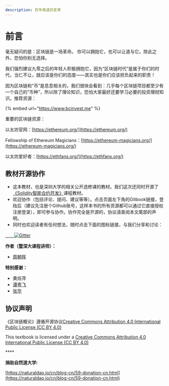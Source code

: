 ```yaml
---
description: 百年难遇的变革
---
```


# 前言

毫无疑问的是：区块链是一场革命。 你可以拥抱它，也可以让道与它。除此之外，恐怕你别无选择。 

我们强烈建议九零之后的年轻人积极拥抱它，因为“区块链时代”是属于你们的时代，当仁不让，就应该是你们的态度——其实也是你们应该担负起来的职责！

因为区块链和“币”是息息相关的，我们很快会看到：几乎每个区块链项目都至少有一个自己的“币种”，所以除了理论知识，恐怕大家最好还要学习必要的投资理财知识。推荐资源：

{% embed url="https://www.bcinvest.me" %}

重要的区块链资源：

以太坊官网：[https://ethereum.org/](https://ethereum.org/)

Fellowship of Ethereum Magicians：[https://ethereum-magicians.org/](https://ethereum-magicians.org/)

以太坊爱好者：[https://ethfans.org/](https://ethfans.org/)

## 教材开源协作

* 这本教材，也是深圳大学的相关公开选修课的教材。我们这次还同时开源了[《Solidity智能合约开发》](https://u.naturaldao.io/solidity/)课程教材。
* 欢迎协作（包括评论、提问、建议等等）。点击页面左下角的Gitbook链接，登陆后（建议先注册个Github账号，这样本书的所有资源都可以通过它直接授权注册登录），即可参与协作。协作完全是开源的，协议请查阅本文尾部的声明。
* 同时也欢迎读者有任何想法，随时点击下面的图标链接，与我们分享和讨论：

[　　![Gitter](https://badges.gitter.im/naturaldao/区块链概论.svg)](https://gitter.im/naturaldao/区块链概论?utm_source=badge&utm_medium=badge&utm_campaign=pr-badge)

**作者（暨深大课程讲师）：**

* [周朝晖](https://naturaldao.io/cn/about-cn/23-core-team-cn/33-zhou.html)

**特别感谢：**

* 黄烁萍
* [谭粤飞](https://naturaldao.io/cn/about-cn/23-core-team-cn/53-%E8%B0%AD%E7%B2%A4%E9%A3%9E.html)
* [张华](https://naturaldao.io/cn/about-cn/23-core-team-cn/52-hua-zhang.html)

## 协议声明

《区块链概论》遵循开源协议[Creative Commons Attribution 4.0 International Public License \(CC BY 4.0\)](https://creativecommons.org/licenses/by/4.0/)

This textbook is licensed under a [Creative Commons Attribution 4.0 International Public License \(CC BY 4.0\)](https://creativecommons.org/licenses/by/4.0/)

\*\*\*\*

**捐助自然道大学:**

[https://naturaldao.io/cn/blog-cn/59-donation-cn.html](https://naturaldao.io/cn/blog-cn/59-donation-cn.html)

